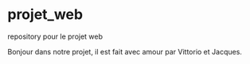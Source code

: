 # projet_web
repository pour le projet web

Bonjour dans notre projet, il est fait avec amour par Vittorio et Jacques. 
